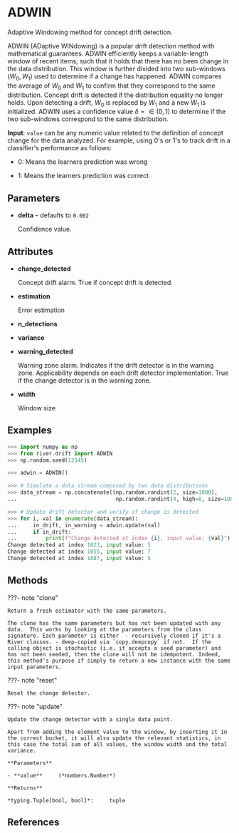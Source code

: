 # ADWIN

Adaptive Windowing method for concept drift detection.

ADWIN (ADaptive WINdowing) is a popular drift detection method with mathematical guarantees. ADWIN efficiently keeps a variable-length window of recent items; such that it holds that there has no been change in the data distribution. This window is further divided into two sub-windows $(W_0, W_1)$ used to determine if a change has happened. ADWIN compares the average of $W_0$ and $W_1$ to confirm that they correspond to the same distribution. Concept drift is detected if the distribution equality no longer holds. Upon detecting a drift, $W_0$ is replaced by $W_1$ and a new $W_1$ is initialized. ADWIN uses a confidence value $\delta=\in(0,1)$ to determine if the two sub-windows correspond to the same distribution. 

**Input**: `value` can be any numeric value related to the definition of concept change for the data analyzed. For example, using 0's or 1's to track drift in a classifier's performance as follows: 

- 0: Means the learners prediction was wrong 

- 1: Means the learners prediction was correct

## Parameters

- **delta** – defaults to `0.002`

    Confidence value.


## Attributes

- **change_detected**

    Concept drift alarm.  True if concept drift is detected.

- **estimation**

    Error estimation

- **n_detections**

- **variance**

- **warning_detected**

    Warning zone alarm.  Indicates if the drift detector is in the warning zone. Applicability depends on each drift detector implementation. True if the change detector is in the warning zone.

- **width**

    Window size


## Examples

```python
>>> import numpy as np
>>> from river.drift import ADWIN
>>> np.random.seed(12345)

>>> adwin = ADWIN()

>>> # Simulate a data stream composed by two data distributions
>>> data_stream = np.concatenate((np.random.randint(2, size=1000),
...                               np.random.randint(4, high=8, size=1000)))

>>> # Update drift detector and verify if change is detected
>>> for i, val in enumerate(data_stream):
...     in_drift, in_warning = adwin.update(val)
...     if in_drift:
...         print(f"Change detected at index {i}, input value: {val}")
Change detected at index 1023, input value: 5
Change detected at index 1055, input value: 7
Change detected at index 1087, input value: 5
```

## Methods

???- note "clone"

    Return a fresh estimator with the same parameters.

    The clone has the same parameters but has not been updated with any data.  This works by looking at the parameters from the class signature. Each parameter is either  - recursively cloned if it's a River classes. - deep-copied via `copy.deepcopy` if not.  If the calling object is stochastic (i.e. it accepts a seed parameter) and has not been seeded, then the clone will not be idempotent. Indeed, this method's purpose if simply to return a new instance with the same input parameters.

    
???- note "reset"

    Reset the change detector.

    
???- note "update"

    Update the change detector with a single data point.

    Apart from adding the element value to the window, by inserting it in the correct bucket, it will also update the relevant statistics, in this case the total sum of all values, the window width and the total variance.

    **Parameters**

    - **value**     (*numbers.Number*)    
    
    **Returns**

    *typing.Tuple[bool, bool]*:     tuple
    
## References

[^1]: Bifet, Albert, and Ricard Gavalda. "Learning from time-changing data with adaptive windowing." In Proceedings of the 2007 SIAM international conference on data mining, pp. 443-448. Society for Industrial and Applied Mathematics, 2007.

